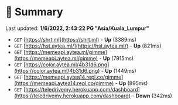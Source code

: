 # 📖 Summary
Last updated: **1/6/2022, 2:43:22 PG "Asia/Kuala_Lumpur"**

- `GET` [https://shrt.ml](https://shrt.ml) - **Up** (3389ms)
- `GET` [https://hst.aytea.ml/](https://hst.aytea.ml/) - **Up** (821ms)
- `GET` [https://memeapi.aytea.ml/gimme](https://memeapi.aytea.ml/gimme) - **Up** (7915ms)
- `GET` [https://color.aytea.ml/4b31d6.png](https://color.aytea.ml/4b31d6.png) - **Up** (1449ms)
- `GET` [https://memeapi.aytea14.repl.co/gimme](https://memeapi.aytea14.repl.co/gimme) - **Up** (895ms)
- `GET` [https://teledrivemy.herokuapp.com/dashboard](https://teledrivemy.herokuapp.com/dashboard) - **Down** (342ms)
